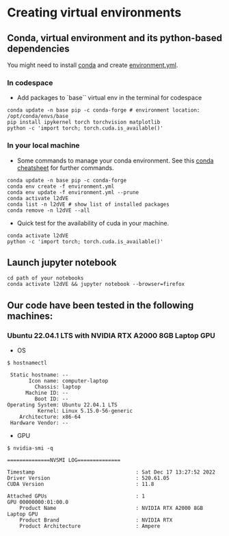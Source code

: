 # Creating virtual environments

## Conda, virtual environment and its python-based dependencies 
You might need to install [conda](https://github.com/mxochicale/code/tree/main/conda) and create [environment.yml](environment.yml).


### In codespace 
* Add packages to `base`` virtual env in the terminal for codespace
```
conda update -n base pip -c conda-forge # environment location: /opt/conda/envs/base
pip install ipykernel torch torchvision matplotlib
python -c 'import torch; torch.cuda.is_available()'
```

### In your local machine 
* Some commands to manage your conda environment.
See this [conda cheatsheet](https://docs.conda.io/projects/conda/en/latest/_downloads/843d9e0198f2a193a3484886fa28163c/conda-cheatsheet.pdf) for further commands.
``` 
conda update -n base pip -c conda-forge  
conda env create -f environment.yml
conda env update -f environment.yml --prune
conda activate l2dVE
conda list -n l2dVE # show list of installed packages
conda remove -n l2dVE --all
```

* Quick test for the availability of cuda in your machine.
```
conda activate l2dVE
python -c 'import torch; torch.cuda.is_available()'
```

## Launch jupyter notebook
``` 
cd path of your notebooks
conda activate l2dVE && jupyter notebook --browser=firefox
```

## Our code have been tested in the following machines:

### Ubuntu 22.04.1 LTS with NVIDIA RTX A2000 8GB Laptop GPU
* OS
```
$ hostnamectl

 Static hostname: --
       Icon name: computer-laptop
         Chassis: laptop
      Machine ID: --
         Boot ID: --
Operating System: Ubuntu 22.04.1 LTS              
          Kernel: Linux 5.15.0-56-generic
    Architecture: x86-64
 Hardware Vendor: --

```

* GPU
```
$ nvidia-smi -q

==============NVSMI LOG==============

Timestamp                                 : Sat Dec 17 13:27:52 2022
Driver Version                            : 520.61.05
CUDA Version                              : 11.8

Attached GPUs                             : 1
GPU 00000000:01:00.0
    Product Name                          : NVIDIA RTX A2000 8GB Laptop GPU
    Product Brand                         : NVIDIA RTX
    Product Architecture                  : Ampere

```